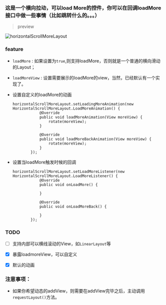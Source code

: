 ### 这是一个横向拉动，可以load More的控件，你可以在回调loadMore接口中做一些事情（比如跳转什么的。。。）

> preview

![horizontalScrollMoreLayout](http://o7zh7nhn0.bkt.clouddn.com/horizontalScrollMoreLayout.gif)

### feature

- `loadMore` : 如果设置为`true`,则支持loadMore，否则就是一个普通的横向滑动的Layout；
- `loadMoreView` : 设置需要展示的loadMore的view，当然，已经默认有一个实现了。

- 设置自定义的loadMore的动画

    ```
    horizontalScrollMoreLayout.setLoadingMoreAnimation(new HorizontalScrollMoreLayout.LoadMoreAnimation() {
                @Override
                public void loadMoreAnimation(View moreView) {
                    rotate(moreView);
                }
    
                @Override
                public void loadMoreBackAnimation(View moreView) {
                    rotate(moreView);
                }
            });
    ```

- 设置当loadMore触发时候的回调

    ```
    horizontalScrollMoreLayout.setLoadMoreListener(new HorizontalScrollMoreLayout.LoadMoreListener() {
                @Override
                public void onLoadMore() {
    
                }
    
                @Override
                public void onLoadMoreBack() {
    
                }
            });
    ```

### TODO

- [ ] 支持内部可以横线滚动的View，如`LinearLayout`等
- [x] 暴露loadmoreView，可以自定义
- [x] 默认的动画


### 注意事项：

- 如果你希望动态的addView，则需要在addView完毕之后，主动调用`requestLayout()`方法。